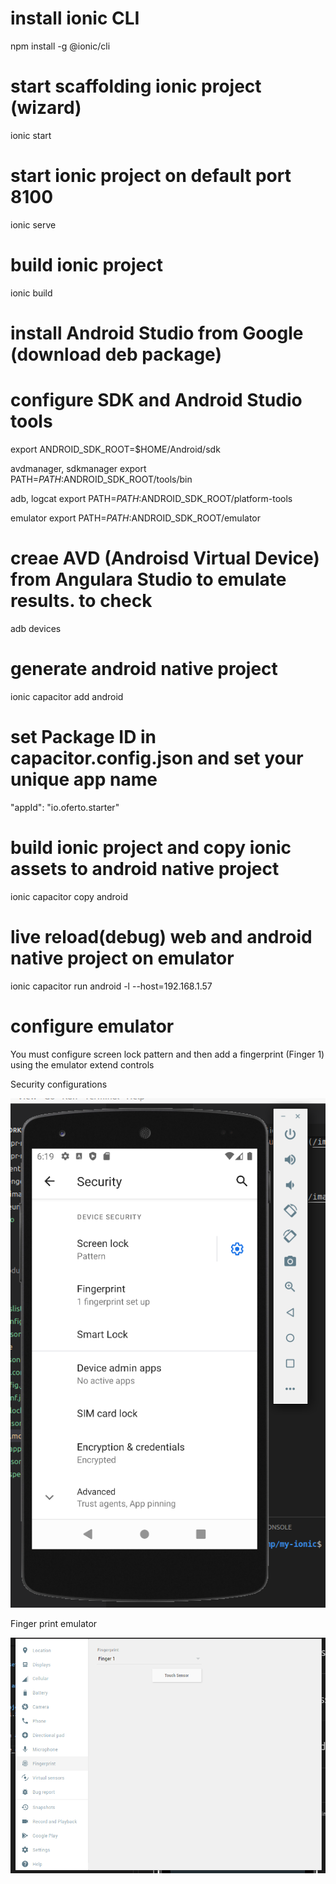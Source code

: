 # install ionic CLI
npm install -g @ionic/cli

# start scaffolding ionic project (wizard)
ionic start

# start ionic project on default port 8100
ionic serve

# build ionic project
ionic build

# install Android Studio from Google (download deb package)

# configure SDK and Android Studio tools
export ANDROID_SDK_ROOT=$HOME/Android/sdk

avdmanager, sdkmanager
export PATH=$PATH:$ANDROID_SDK_ROOT/tools/bin

adb, logcat
export PATH=$PATH:$ANDROID_SDK_ROOT/platform-tools

emulator
export PATH=$PATH:$ANDROID_SDK_ROOT/emulator

# creae AVD (Androisd Virtual Device) from Angulara Studio to emulate results. to check
adb devices

# generate android native project
ionic capacitor add android

# set Package ID in capacitor.config.json and set your unique app name
"appId": "io.oferto.starter"

# build ionic project and copy ionic assets to android native project
ionic capacitor copy android

# live reload(debug) web and android native project on emulator 
ionic capacitor run android -l --host=192.168.1.57

# configure emulator
You must configure screen lock pattern and then add a fingerprint (Finger 1) using the emulator extend controls

Security configurations

![Android Emulator configuration](/images/phone_config.png)


Finger print emulator

![Android Emulator Finger Print](/images/Finger_Print.png)